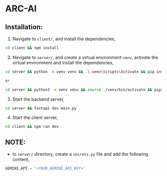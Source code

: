 # ARC-AI

## Installation:

1. Navigate to `client/`, and install the dependencies,

```bash
cd client && npm install
```

2. Navigate to `server/`, and create a virtual environment `venv`, activate the virtual environment and install the dependencies,

```bash
cd server && python -m venv venv && .\.venv\Scripts\Activate && pip install -r requirements.txt

or

cd server && python3 -m venv venv && source ./venv/bin/activate && pip3 install -r requirements.txt
```

3. Start the backend server,

```bash
cd server && fastapi dev main.py
```

4. Start the client server,

```bash
cd client && npm run dev
```

## NOTE:

- In `server/` directory, create a `secrets.py` file and add the following content,

```python
GEMINI_API = '<YOUR_GEMINI_API_KEY>'
```
